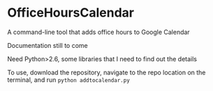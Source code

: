 # OfficeHoursCalendar
A command-line tool that adds office hours to Google Calendar

Documentation still to come

Need Python>2.6, some libraries that I need to find out the details

To use, download the repository, navigate to the repo location on the terminal, and run `python addtocalendar.py`